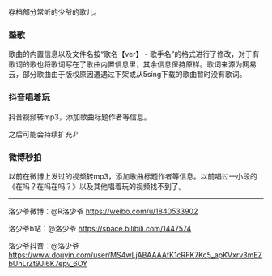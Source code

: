 存档部分常听的少爷的歌儿。

### 整歌

歌曲的内置信息以及文件名按“歌名【ver】 - 歌手名”的格式进行了修改，对于有歌词的歌也将歌词写在了歌曲内置信息里，其余信息保持原样。歌词来源为网易云，部分歌曲由于版权原因遭遇过下架或从5sing下载的歌曲暂时没有歌词。

### 抖音唱着玩

抖音视频转mp3，添加歌曲标题作者等信息。

之后可能会持续扩充♪

### 微博秒拍

以前在微博上发过的视频转mp3，添加歌曲标题作者等信息。以前唱过一小段的《在吗？在吗在吗？》以及其他唱着玩的视频找不到了。

***

洛少爷微博：@R洛少爷 https://weibo.com/u/1840533902

洛少爷b站：@洛少爷 https://space.bilibili.com/1447574

洛少爷抖音：@洛少爷 https://www.douyin.com/user/MS4wLjABAAAAfK1cRFK7Kc5_apKVxrv3mEZbUhLrZt9Ji6K7epv_6OY